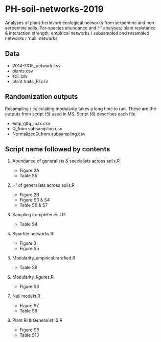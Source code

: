 # PH-soil-networks-2019
Analyses of plant-herbivore ecological networks from serpentine and non-serpentine soils. Per-species abundance and H' analyses; plant resistance & interaction strength; empirical networks / subsampled and resampled networks / 'null' networks

## Data
- 2014-2015_network.csv
- plants.csv
- soil.csv
- plant.traits_RI.csv

## Randomization outputs
Resampling / calculating modularity takes a long time to run. These are the outputs from script (5) used in MS. Script (6) describes each file.

- emp_q&q_max.csv
- Q_from.subsampling.csv
- NormalizedQ_from.subsampling.csv

## Script name followed by contents

1. Abundance of generalists & specialists across soils.R
      - Figure 2A
      - Table S5

2. H' of generalists across soils.R
      - Figure 2B
      - Figure S3 & S4
      - Table S6 & S7
      
3. Sampling completeness.R
      - Table S4
      
4. Bipartite networks.R
      - Figure 3
      - Figure S5
      
5. Modularity_empirical.rarefied.R
      - Table S8
      
6. Modularity_figures.R
      - Figure S6
      
7. Null models.R
      - Figure S7
      - Table S9

8. Plant RI & Generalist IS.R
      - Figure S8
      - Table S10
